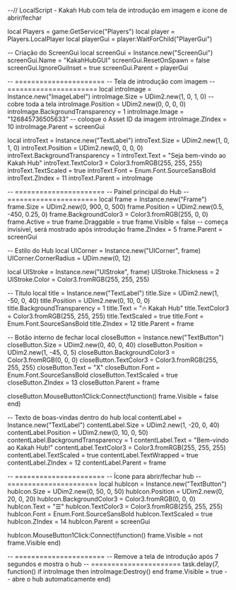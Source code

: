 --// LocalScript - Kakah Hub com tela de introdução em imagem e ícone de abrir/fechar

local Players = game:GetService("Players")
local player = Players.LocalPlayer
local playerGui = player:WaitForChild("PlayerGui")

-- Criação do ScreenGui
local screenGui = Instance.new("ScreenGui")
screenGui.Name = "KakahHubGUI"
screenGui.ResetOnSpawn = false
screenGui.IgnoreGuiInset = true
screenGui.Parent = playerGui

-- ======================
-- Tela de introdução com imagem
-- ======================
local introImage = Instance.new("ImageLabel")
introImage.Size = UDim2.new(1, 0, 1, 0) -- cobre toda a tela
introImage.Position = UDim2.new(0, 0, 0, 0)
introImage.BackgroundTransparency = 1
introImage.Image = "126845736505633" -- coloque o Asset ID da imagem
introImage.ZIndex = 10
introImage.Parent = screenGui

local introText = Instance.new("TextLabel")
introText.Size = UDim2.new(1, 0, 1, 0)
introText.Position = UDim2.new(0, 0, 0, 0)
introText.BackgroundTransparency = 1
introText.Text = "Seja bem-vindo ao Kakah Hub"
introText.TextColor3 = Color3.fromRGB(255, 255, 255)
introText.TextScaled = true
introText.Font = Enum.Font.SourceSansBold
introText.ZIndex = 11
introText.Parent = introImage

-- ======================
-- Painel principal do Hub
-- ======================
local frame = Instance.new("Frame")
frame.Size = UDim2.new(0, 900, 0, 500)
frame.Position = UDim2.new(0.5, -450, 0.25, 0)
frame.BackgroundColor3 = Color3.fromRGB(255, 0, 0)
frame.Active = true
frame.Draggable = true
frame.Visible = false -- começa invisível, será mostrado após introdução
frame.ZIndex = 5
frame.Parent = screenGui

-- Estilo do Hub
local UICorner = Instance.new("UICorner", frame)
UICorner.CornerRadius = UDim.new(0, 12)

local UIStroke = Instance.new("UIStroke", frame)
UIStroke.Thickness = 2
UIStroke.Color = Color3.fromRGB(255, 255, 255)

-- Título
local title = Instance.new("TextLabel")
title.Size = UDim2.new(1, -50, 0, 40)
title.Position = UDim2.new(0, 10, 0, 0)
title.BackgroundTransparency = 1
title.Text = "🔥 Kakah Hub"
title.TextColor3 = Color3.fromRGB(255, 255, 255)
title.TextScaled = true
title.Font = Enum.Font.SourceSansBold
title.ZIndex = 12
title.Parent = frame

-- Botão interno de fechar
local closeButton = Instance.new("TextButton")
closeButton.Size = UDim2.new(0, 40, 0, 40)
closeButton.Position = UDim2.new(1, -45, 0, 5)
closeButton.BackgroundColor3 = Color3.fromRGB(0, 0, 0)
closeButton.TextColor3 = Color3.fromRGB(255, 255, 255)
closeButton.Text = "X"
closeButton.Font = Enum.Font.SourceSansBold
closeButton.TextScaled = true
closeButton.ZIndex = 13
closeButton.Parent = frame

closeButton.MouseButton1Click:Connect(function()
    frame.Visible = false
end)

-- Texto de boas-vindas dentro do hub
local contentLabel = Instance.new("TextLabel")
contentLabel.Size = UDim2.new(1, -20, 0, 40)
contentLabel.Position = UDim2.new(0, 10, 0, 50)
contentLabel.BackgroundTransparency = 1
contentLabel.Text = "Bem-vindo ao Kakah Hub!"
contentLabel.TextColor3 = Color3.fromRGB(255, 255, 255)
contentLabel.TextScaled = true
contentLabel.TextWrapped = true
contentLabel.ZIndex = 12
contentLabel.Parent = frame

-- ======================
-- Ícone para abrir/fechar hub
-- ======================
local hubIcon = Instance.new("TextButton")
hubIcon.Size = UDim2.new(0, 50, 0, 50)
hubIcon.Position = UDim2.new(0, 20, 0, 20)
hubIcon.BackgroundColor3 = Color3.fromRGB(0, 0, 0)
hubIcon.Text = "☰"
hubIcon.TextColor3 = Color3.fromRGB(255, 255, 255)
hubIcon.Font = Enum.Font.SourceSansBold
hubIcon.TextScaled = true
hubIcon.ZIndex = 14
hubIcon.Parent = screenGui

hubIcon.MouseButton1Click:Connect(function()
    frame.Visible = not frame.Visible
end)

-- ======================
-- Remove a tela de introdução após 7 segundos e mostra o hub
-- ======================
task.delay(7, function()
    if introImage then
        introImage:Destroy()
    end
    frame.Visible = true -- abre o hub automaticamente
end)
